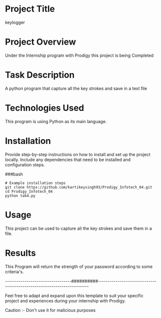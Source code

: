 # Project Title
keylogger

# Project Overview
Under the Internship program with Prodigy this project is being Completed

# Task Description
A python program that capture all the key strokes and save in a text file 

# Technologies Used
This program is using Python as its main language.

# Installation

Provide step-by-step instructions on how to install and set up the project locally. Include any dependencies that need to be installed and configuration steps.

###bash
```
# Example installation steps
git clone https://github.com/kartikeysingh93/Prodigy_Infotech_04.git
cd Prodigy_Infotech_04
python tak4.py
```

# Usage

This project can be used to capture all the key strokes and save them in a file.

# Results
This Program will return the strength of your password according to some criteria's.

----------------------------------##########-------------------------------------------------------------------------

Feel free to adapt and expand upon this template to suit your specific project and experiences during your internship with Prodigy.

Caution :-
Don't use it for malicious purposes
